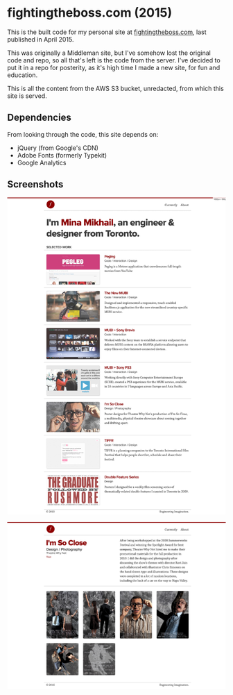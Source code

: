 # fightingtheboss.com (2015)

This is the built code for my personal site at [fightingtheboss.com](https://fightingtheboss.com), last published in April 2015.

This was originally a Middleman site, but I've somehow lost the original code and repo, so all that's left is the code from the server. I've decided to put it in a repo for posterity, as it's high time I made a new site, for fun and education.

This is all the content from the AWS S3 bucket, unredacted, from which this site is served.

## Dependencies

From looking through the code, this site depends on:

- jQuery (from Google's CDN)
- Adobe Fonts (formerly Typekit)
- Google Analytics

## Screenshots

![Homepage](./images/ftb-screenshot-01.jpg)

![Project Page](./images/ftb-screenshot-02.jpg)
